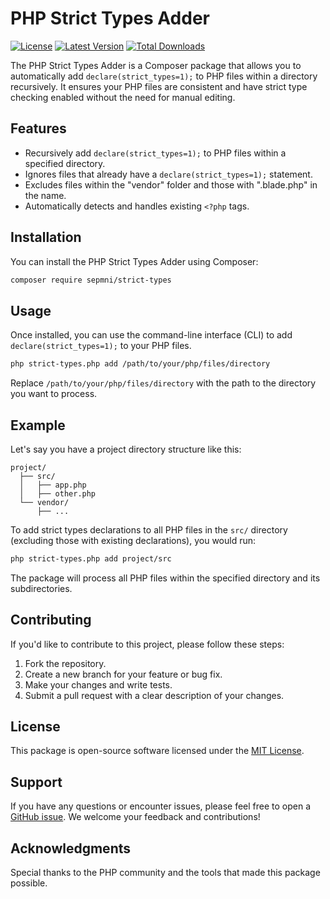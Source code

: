 # PHP Strict Types Adder

[![License](https://img.shields.io/badge/License-MIT-blue.svg)](LICENSE)
[![Latest Version](https://img.shields.io/packagist/v/sepmni/strict-types)](https://packagist.org/packages/sepmni/strict-types)
[![Total Downloads](https://img.shields.io/packagist/dt/sepmni/strict-types)](https://packagist.org/packages/sepmni/strict-types)

The PHP Strict Types Adder is a Composer package that allows you to automatically add `declare(strict_types=1);` to PHP files within a directory recursively. It ensures your PHP files are consistent and have strict type checking enabled without the need for manual editing.

## Features

- Recursively add `declare(strict_types=1);` to PHP files within a specified directory.
- Ignores files that already have a `declare(strict_types=1);` statement.
- Excludes files within the "vendor" folder and those with ".blade.php" in the name.
- Automatically detects and handles existing `<?php` tags.

## Installation

You can install the PHP Strict Types Adder using Composer:

```bash
composer require sepmni/strict-types
```

## Usage

Once installed, you can use the command-line interface (CLI) to add `declare(strict_types=1);` to your PHP files.

```bash
php strict-types.php add /path/to/your/php/files/directory
```

Replace `/path/to/your/php/files/directory` with the path to the directory you want to process.

## Example

Let's say you have a project directory structure like this:

```
project/
  ├── src/
  │   ├── app.php
  │   ├── other.php
  └── vendor/
      ├── ...
```

To add strict types declarations to all PHP files in the `src/` directory (excluding those with existing declarations), you would run:

```bash
php strict-types.php add project/src
```

The package will process all PHP files within the specified directory and its subdirectories.

## Contributing

If you'd like to contribute to this project, please follow these steps:

1. Fork the repository.
2. Create a new branch for your feature or bug fix.
3. Make your changes and write tests.
4. Submit a pull request with a clear description of your changes.

## License

This package is open-source software licensed under the [MIT License](LICENSE).

## Support

If you have any questions or encounter issues, please feel free to open a [GitHub issue](https://github.com/sepmni/strict-types/issues). We welcome your feedback and contributions!

## Acknowledgments

Special thanks to the PHP community and the tools that made this package possible.

```
